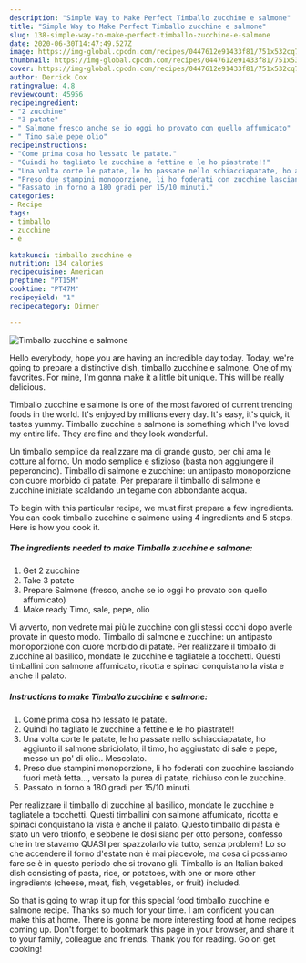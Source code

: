 ```yaml
---
description: "Simple Way to Make Perfect Timballo zucchine e salmone"
title: "Simple Way to Make Perfect Timballo zucchine e salmone"
slug: 138-simple-way-to-make-perfect-timballo-zucchine-e-salmone
date: 2020-06-30T14:47:49.527Z
image: https://img-global.cpcdn.com/recipes/0447612e91433f81/751x532cq70/timballo-zucchine-e-salmone-recipe-main-photo.jpg
thumbnail: https://img-global.cpcdn.com/recipes/0447612e91433f81/751x532cq70/timballo-zucchine-e-salmone-recipe-main-photo.jpg
cover: https://img-global.cpcdn.com/recipes/0447612e91433f81/751x532cq70/timballo-zucchine-e-salmone-recipe-main-photo.jpg
author: Derrick Cox
ratingvalue: 4.8
reviewcount: 45956
recipeingredient:
- "2 zucchine"
- "3 patate"
- " Salmone fresco anche se io oggi ho provato con quello affumicato"
- " Timo sale pepe olio"
recipeinstructions:
- "Come prima cosa ho lessato le patate."
- "Quindi ho tagliato le zucchine a fettine e le ho piastrate!!"
- "Una volta corte le patate, le ho passate nello schiacciapatate, ho aggiunto il salmone sbriciolato, il timo, ho aggiustato di sale e pepe, messo un po&#39; di olio.. Mescolato."
- "Preso due stampini monoporzione, li ho foderati con zucchine lasciando fuori metà fetta..., versato la purea di patate, richiuso con le zucchine."
- "Passato in forno a 180 gradi per 15/10 minuti."
categories:
- Recipe
tags:
- timballo
- zucchine
- e

katakunci: timballo zucchine e 
nutrition: 134 calories
recipecuisine: American
preptime: "PT15M"
cooktime: "PT47M"
recipeyield: "1"
recipecategory: Dinner

---
```



![Timballo zucchine e salmone](https://img-global.cpcdn.com/recipes/0447612e91433f81/751x532cq70/timballo-zucchine-e-salmone-recipe-main-photo.jpg)

Hello everybody, hope you are having an incredible day today. Today, we're going to prepare a distinctive dish, timballo zucchine e salmone. One of my favorites. For mine, I'm gonna make it a little bit unique. This will be really delicious.

Timballo zucchine e salmone is one of the most favored of current trending foods in the world. It's enjoyed by millions every day. It's easy, it's quick, it tastes yummy. Timballo zucchine e salmone is something which I've loved my entire life. They are fine and they look wonderful.

Un timballo semplice da realizzare ma di grande gusto, per chi ama le cotture al forno. Un modo semplice e sfizioso (basta non aggiungere il peperoncino). Timballo di salmone e zucchine: un antipasto monoporzione con cuore morbido di patate. Per preparare il timballo di salmone e zucchine iniziate scaldando un tegame con abbondante acqua.


To begin with this particular recipe, we must first prepare a few ingredients. You can cook timballo zucchine e salmone using 4 ingredients and 5 steps. Here is how you cook it.

<!--inarticleads1-->

##### The ingredients needed to make Timballo zucchine e salmone:

1. Get 2 zucchine
1. Take 3 patate
1. Prepare  Salmone (fresco, anche se io oggi ho provato con quello affumicato)
1. Make ready  Timo, sale, pepe, olio


Vi avverto, non vedrete mai più le zucchine con gli stessi occhi dopo averle provate in questo modo. Timballo di salmone e zucchine: un antipasto monoporzione con cuore morbido di patate. Per realizzare il timballo di zucchine al basilico, mondate le zucchine e tagliatele a tocchetti. Questi timballini con salmone affumicato, ricotta e spinaci conquistano la vista e anche il palato. 

<!--inarticleads2-->

##### Instructions to make Timballo zucchine e salmone:

1. Come prima cosa ho lessato le patate.
1. Quindi ho tagliato le zucchine a fettine e le ho piastrate!!
1. Una volta corte le patate, le ho passate nello schiacciapatate, ho aggiunto il salmone sbriciolato, il timo, ho aggiustato di sale e pepe, messo un po&#39; di olio.. Mescolato.
1. Preso due stampini monoporzione, li ho foderati con zucchine lasciando fuori metà fetta..., versato la purea di patate, richiuso con le zucchine.
1. Passato in forno a 180 gradi per 15/10 minuti.


Per realizzare il timballo di zucchine al basilico, mondate le zucchine e tagliatele a tocchetti. Questi timballini con salmone affumicato, ricotta e spinaci conquistano la vista e anche il palato. Questo timballo di pasta è stato un vero trionfo, e sebbene le dosi siano per otto persone, confesso che in tre stavamo QUASI per spazzolarlo via tutto, senza problemi! Lo so che accendere il forno d&#39;estate non è mai piacevole, ma cosa ci possiamo fare se è in questo periodo che si trovano gli. Timballo is an Italian baked dish consisting of pasta, rice, or potatoes, with one or more other ingredients (cheese, meat, fish, vegetables, or fruit) included. 

So that is going to wrap it up for this special food timballo zucchine e salmone recipe. Thanks so much for your time. I am confident you can make this at home. There is gonna be more interesting food at home recipes coming up. Don't forget to bookmark this page in your browser, and share it to your family, colleague and friends. Thank you for reading. Go on get cooking!
